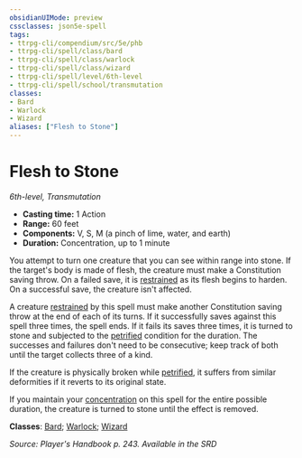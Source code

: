 ```yaml
---
obsidianUIMode: preview
cssclasses: json5e-spell
tags:
- ttrpg-cli/compendium/src/5e/phb
- ttrpg-cli/spell/class/bard
- ttrpg-cli/spell/class/warlock
- ttrpg-cli/spell/class/wizard
- ttrpg-cli/spell/level/6th-level
- ttrpg-cli/spell/school/transmutation
classes:
- Bard
- Warlock
- Wizard
aliases: ["Flesh to Stone"]
---
```

# Flesh to Stone
*6th-level, Transmutation*  


- **Casting time:** 1 Action
- **Range:** 60 feet
- **Components:** V, S, M (a pinch of lime, water, and earth)
- **Duration:** Concentration, up to 1 minute

You attempt to turn one creature that you can see within range into stone. If the target's body is made of flesh, the creature must make a Constitution saving throw. On a failed save, it is [restrained](3-Mechanics/CLI/rules/conditions.md#Restrained) as its flesh begins to harden. On a successful save, the creature isn't affected.

A creature [restrained](3-Mechanics/CLI/rules/conditions.md#Restrained) by this spell must make another Constitution saving throw at the end of each of its turns. If it successfully saves against this spell three times, the spell ends. If it fails its saves three times, it is turned to stone and subjected to the [petrified](3-Mechanics/CLI/rules/conditions.md#Petrified) condition for the duration. The successes and failures don't need to be consecutive; keep track of both until the target collects three of a kind.

If the creature is physically broken while [petrified](3-Mechanics/CLI/rules/conditions.md#Petrified), it suffers from similar deformities if it reverts to its original state.

If you maintain your [concentration](3-Mechanics/CLI/rules/conditions.md#Concentration) on this spell for the entire possible duration, the creature is turned to stone until the effect is removed.

**Classes**: [Bard](3-Mechanics/CLI/lists/list-spells-classes-bard.md); [Warlock](3-Mechanics/CLI/lists/list-spells-classes-warlock.md); [Wizard](3-Mechanics/CLI/lists/list-spells-classes-wizard.md)

*Source: Player's Handbook p. 243. Available in the <span title='Systems Reference Document (5.1)'>SRD</span>*